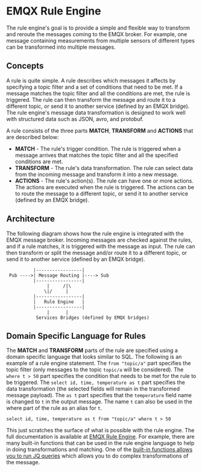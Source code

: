 
# EMQX Rule Engine

The rule engine's goal is to provide a simple and flexible way to transform and
reroute the messages coming to the EMQX broker. For example, one message
containing measurements from multiple sensors of different types can be
transformed into multiple messages.


## Concepts

A rule is quite simple. A rule describes which messages it affects by
specifying a topic filter and a set of conditions that need to be met. If a
message matches the topic filter and all the conditions are met, the rule is
triggered. The rule can then transform the message and route it to a different
topic, or send it to another service (defined by an EMQX bridge). The rule
engine's message data transformation is designed to work well with structured data
such as JSON, avro, and protobuf.


A rule consists of the three parts **MATCH**, **TRANSFORM** and **ACTIONS** that are
described below:

* **MATCH** - The rule's trigger condition. The rule is triggered when a message 
  arrives that matches the topic filter and all the specified conditions are met.
* **TRANSFORM** - The rule's data transformation. The rule can select data from the 
  incoming message and transform it into a new message.
* **ACTIONS** - The rule's action(s). The rule can have one or more actions. The 
  actions are executed when the rule is triggered. The actions can be to route
  the message to a different topic, or send it to another service (defined by
  an EMQX bridge). 



## Architecture

The following diagram shows how the rule engine is integrated with the EMQX
message broker. Incoming messages are checked against the rules, and if a rule
matches, it is triggered with the message as input. The rule can then transform
or split the message and/or route it to a different topic, or send it to another
service (defined by an EMQX bridge).


```
          |-----------------|
 Pub ---->| Message Routing |----> Sub
          |-----------------|
               |     /|\
              \|/     |
          |-----------------|
          |   Rule Engine   |
          |-----------------|
               |      |
           Services Bridges (defined by EMQX bridges)
```

## Domain Specific Language for Rules

The **MATCH** and **TRANSFORM** parts of the rule are specified using a domain
specific language that looks similar to SQL. The following is an example of a
rule engine statement. The `from "topic/a"` part specifies the topic filter
(only messages to the topic `topic/a` will be considered). The `where t > 50`
part specifies the condition that needs to be met for the rule to be triggered.
The `select id, time, temperature as t` part specifies the data transformation
(the selected fields will remain in the transformed message payload). The `as
t` part specifies that the `temperature` field name is changed to `t` in the
output message. The name `t` can also be used in the where part of the rule as
an alias for `t`.


```
select id, time, temperature as t from "topic/a" where t > 50
```

 This just scratches the surface of what is possible with the rule engine. The
 full documentation is available at [EMQX Rule
 Engine](https://www.emqx.io/docs/en/v5.0/data-integration/rules.html). For
 example, there are many built-in functions that can be used in the rule engine
 language to help in doing transformations and matching. One of the [built-in
 functions allows you to run JQ
 queries](https://www.emqx.io/docs/en/v5.0/data-integration/rule-sql-jq.html)
 which allows you to do complex transformations of the message.

